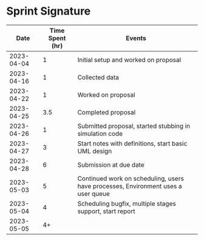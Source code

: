 # Sprint Signature

| Date       | Time Spent (hr) | Events                                                                             |
|------------|-----------------|------------------------------------------------------------------------------------|
| 2023-04-04 | 1               | Initial setup and worked on proposal                                               |
| 2023-04-16 | 1               | Collected data                                                                     |
| 2023-04-22 | 1               | Worked on proposal                                                                 |
| 2023-04-25 | 3.5             | Completed proposal                                                                 |
| 2023-04-26 | 1               | Submitted proposal, started stubbing in simulation code                            |
| 2023-04-27 | 3               | Start notes with definitions, start basic UML design                               |
| 2023-04-28 | 6               | Submission at due date                                                             |
| 2023-05-03 | 5               | Continued work on scheduling, users have processes, Environment uses  a user queue |
| 2023-05-04 | 4               | Scheduling bugfix, multiple stages support, start report                           |
| 2023-05-05 | 4+              |                                                                                    |
